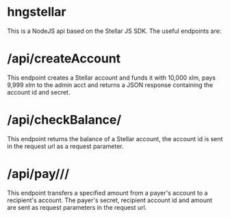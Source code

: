 # hngstellar

This is a NodeJS api based on the Stellar JS SDK. The useful endpoints are:
# /api/createAccount
This endpoint creates a Stellar account and funds it with 10,000 xlm, pays 9,999 xlm to the admin acct and returns a JSON response containing the account id and secret.
  
# /api/checkBalance/<account id>
This endpoint returns the balance of a Stellar account, the account id is sent in the request url as a request parameter.
  
# /api/pay/<payer-secret>/<recipient-id>/<amount>
This endpoint transfers a specified amount from a payer's account to a recipient's account. The payer's secret, recipient account id and amount are sent as request parameters in the request url.
